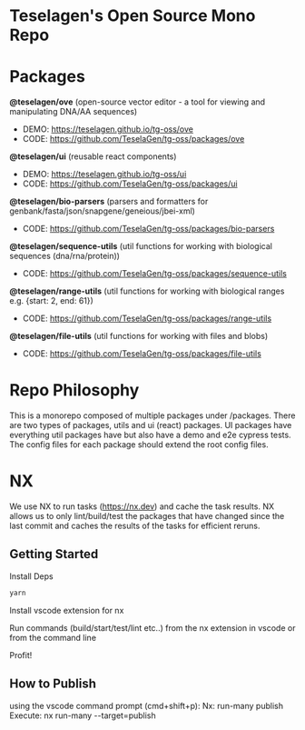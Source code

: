 # Teselagen's Open Source Mono Repo

# Packages

**@teselagen/ove** (open-source vector editor - a tool for viewing and manipulating DNA/AA sequences)

- DEMO: https://teselagen.github.io/tg-oss/ove
- CODE: https://github.com/TeselaGen/tg-oss/packages/ove

**@teselagen/ui** (reusable react components)

- DEMO: https://teselagen.github.io/tg-oss/ui
- CODE: https://github.com/TeselaGen/tg-oss/packages/ui

**@teselagen/bio-parsers** (parsers and formatters for genbank/fasta/json/snapgene/geneious/jbei-xml)

- CODE: https://github.com/TeselaGen/tg-oss/packages/bio-parsers

**@teselagen/sequence-utils** (util functions for working with biological sequences (dna/rna/protein))

- CODE: https://github.com/TeselaGen/tg-oss/packages/sequence-utils

**@teselagen/range-utils** (util functions for working with biological ranges e.g. {start: 2, end: 61})

- CODE: https://github.com/TeselaGen/tg-oss/packages/range-utils

**@teselagen/file-utils** (util functions for working with files and blobs)

- CODE: https://github.com/TeselaGen/tg-oss/packages/file-utils

# Repo Philosophy

This is a monorepo composed of multiple packages under /packages.
There are two types of packages, utils and ui (react) packages.
UI packages have everything util packages have but also have a demo and e2e cypress tests.
The config files for each package should extend the root config files.

# NX

We use NX to run tasks (https://nx.dev) and cache the task results.
NX allows us to only lint/build/test the packages that have changed since the last commit and caches the results of the tasks for efficient reruns.

## Getting Started

Install Deps

```bash
yarn
```

Install vscode extension for nx

Run commands (build/start/test/lint etc..) from the nx extension in vscode or from the command line

Profit!

## How to Publish

using the vscode command prompt (cmd+shift+p):
Nx: run-many
publish
Execute: nx run-many --target=publish
